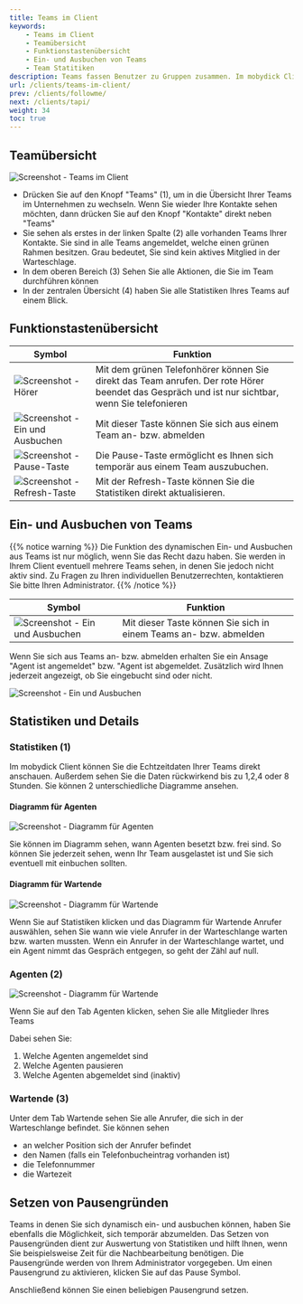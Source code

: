```yaml
---
title: Teams im Client
keywords:
    - Teams im Client
    - Teamübersicht
    - Funktionstastenübersicht
    - Ein- und Ausbuchen von Teams
    - Team Statitiken
description: Teams fassen Benutzer zu Gruppen zusammen. Im mobydick Client sehen Sie, zu welchen Teams es in Ihrem Unternehmen gibt und können aktiv in einem Team arbeiten.
url: /clients/teams-im-client/
prev: /clients/followme/
next: /clients/tapi/
weight: 34
toc: true
---
```


## Teamübersicht
![Screenshot - Teams im Client](../../images/client_team_uebersicht.png?width=90% "Teams im Client- Übersicht")

* Drücken Sie auf den Knopf "Teams" (1), um in die Übersicht Ihrer Teams im Unternehmen zu wechseln. Wenn Sie wieder Ihre Kontakte sehen möchten, dann drücken Sie auf den Knopf "Kontakte" direkt neben "Teams"
* Sie sehen als erstes in der linken Spalte (2) alle vorhanden Teams Ihrer Kontakte. Sie sind in alle Teams angemeldet, welche einen grünen Rahmen besitzen. Grau bedeutet, Sie sind kein aktives Mitglied in der Warteschlage.
* In dem oberen Bereich (3)  Sehen Sie alle Aktionen, die Sie im Team durchführen können
* In der zentralen Übersicht (4) haben Sie alle Statistiken Ihres Teams auf einem Blick.


## Funktionstastenübersicht

|Symbol|Funktion|
|---|---|
| ![Screenshot - Hörer](../../images/client_team_phone.png?width=200 "Team anrufen") |Mit dem grünen Telefonhörer können Sie direkt das Team anrufen. Der rote Hörer beendet das Gespräch und ist nur sichtbar, wenn Sie telefonieren|
| ![Screenshot - Ein und Ausbuchen](../../images/client_team_login.png?width=200 "Ein und Ausbuchen") |Mit dieser Taste können Sie sich aus einem Team an- bzw. abmelden|
|![Screenshot - Pause-Taste ](../../images/client_team_break.png?width=40 "Pause-Taste ")	|Die Pause-Taste ermöglicht es Ihnen sich temporär aus einem Team auszubuchen.|
|![Screenshot - Refresh-Taste ](../../images/client_team_refresh.png?width=40 "refresh Taste ")	|Mit der Refresh-Taste können Sie die Statistiken direkt aktualisieren.|

## Ein- und Ausbuchen von Teams

{{% notice warning %}}
Die Funktion des dynamischen Ein- und Ausbuchen aus Teams ist nur möglich, wenn Sie das Recht dazu haben. Sie werden in Ihrem Client eventuell mehrere Teams sehen, in denen Sie jedoch nicht aktiv sind. Zu Fragen zu Ihren individuellen Benutzerrechten, kontaktieren Sie bitte Ihren Administrator.
{{% /notice %}}

|Symbol|Funktion|
|------|--------|
|![Screenshot - Ein und Ausbuchen](../../images/client_team_login.png?width=100 "Ein und Ausbuchen")| Mit dieser Taste können Sie sich in einem Teams an- bzw. abmelden|

Wenn Sie sich aus Teams an- bzw. abmelden erhalten Sie ein Ansage "Agent ist angemeldet" bzw. "Agent ist abgemeldet.
Zusätzlich wird Ihnen jederzeit angezeigt, ob Sie eingebucht sind oder nicht.

![Screenshot - Ein und Ausbuchen](../../images/client_team_status.png "Ein und Ausbuchen")

## Statistiken und Details

### Statistiken (1)
Im mobydick Client können Sie die Echtzeitdaten Ihrer Teams direkt anschauen. Außerdem sehen Sie die Daten rückwirkend bis zu 1,2,4 oder 8 Stunden. Sie können 2 unterschiedliche Diagramme ansehen.

#### Diagramm für Agenten

![Screenshot - Diagramm für Agenten](../../images/client_team_agenten_statistiks.png?width=80% "Diagramm für Agenten")

Sie können im Diagramm sehen, wann Agenten besetzt bzw. frei sind. So können Sie jederzeit sehen, wenn Ihr Team ausgelastet ist und Sie sich eventuell mit einbuchen sollten.

#### Diagramm für Wartende

![Screenshot - Diagramm für Wartende](../../images/client_team_wartende_statistiks.png?width=80% "Diagramm für Wartende")

Wenn Sie auf Statistiken klicken und das Diagramm für Wartende Anrufer auswählen, sehen Sie wann wie viele Anrufer in der Warteschlange warten bzw. warten mussten. Wenn ein Anrufer in der Warteschlange wartet, und ein Agent nimmt das Gespräch entgegen, so geht der Zähl auf null.

### Agenten (2)

![Screenshot - Diagramm für Wartende](../../images/client_team_agenten.png?width=80% "Diagramm für Wartende")

Wenn Sie auf den Tab Agenten klicken, sehen Sie alle Mitglieder Ihres Teams

Dabei sehen Sie:
1. Welche Agenten angemeldet sind
2. Welche Agenten pausieren
3. Welche Agenten abgemeldet sind (inaktiv)

### Wartende (3)

Unter dem Tab Wartende sehen Sie alle Anrufer, die sich in der Warteschlange befindet. Sie können sehen

* an welcher Position sich der Anrufer befindet
* den Namen (falls ein Telefonbucheintrag vorhanden ist)
* die Telefonnummer
* die Wartezeit

## Setzen von Pausengründen
Teams in denen Sie sich dynamisch ein- und ausbuchen können, haben Sie ebenfalls die Möglichkeit, sich temporär abzumelden.
Das Setzen von Pausengründen dient zur Auswertung von Statistiken und hilft Ihnen, wenn Sie beispielsweise Zeit für die Nachbearbeitung benötigen.
Die Pausengründe werden von Ihrem Administrator vorgegeben. Um einen Pausengrund zu aktivieren, klicken Sie auf das Pause Symbol.

Anschließend können Sie einen beliebigen Pausengrund setzen.
